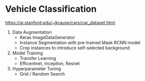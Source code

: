 # Vehicle Classification
https://ai.stanford.edu/~jkrause/cars/car_dataset.html

1) Data Augmentation
    - Keras ImageDataGenerator
    - Instance Segmentation with pre-trained Mask RCNN model
    - Crop instances to introduce self-selected background
2) Model Training
    - Transfer Learning
    - Efficentnet, Inception, Resnet
3) Hyperparameter Tuning
    - Grid / Random Search
